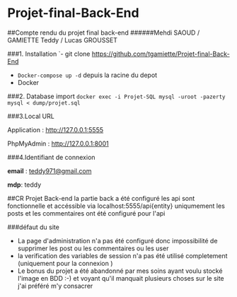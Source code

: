 # Projet-final-Back-End
##Compte rendu du projet final back-end
######Mehdi SAOUD / GAMIETTE Teddy / Lucas GROUSSET

###1. Installation
`- git clone https://github.com/tgamiette/Projet-final-Back-End
- `Docker-compose up -d` depuis la racine du depot  
- Docker 


###2. Database import
`docker exec -i Projet-SQL mysql -uroot -pazerty mysql < dump/projet.sql`

###3.Local URL

Application : http://127.0.0.1:5555

PhpMyAdmin : http://127.0.0.1:8001

###4.Identifiant de connexion

**email** : teddy971@gmail.com

**mdp**: teddy

##CR Projet Back-end
la partie back a été configuré
les api sont fonctionnelle et accéssible via localhost:5555/api{entity}
uniqumement les posts et les commentaires ont été configuré pour l'api


###défaut du site

 - La page d'administration n'a pas été configuré donc impossibilité de supprimer les post ou les commentaires ou les user
 - la verification des variables de session n'a pas été utilisé completement (uniquement pour la connexion )
 - Le bonus du projet a été abandonné par mes soins ayant voulu stocké l'image en BDD :-) et voyant qu'il manquait
 plusieurs choses sur le site j'ai préféré m'y consacrer
